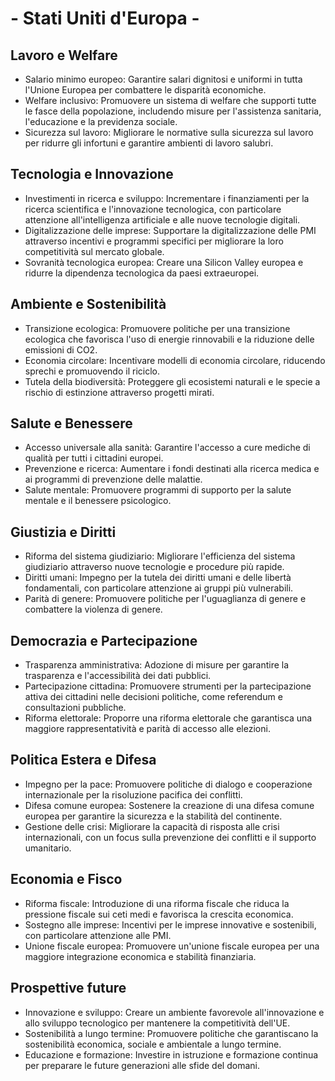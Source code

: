 # - Stati Uniti d'Europa -

## Lavoro e Welfare
- Salario minimo europeo: Garantire salari dignitosi e uniformi in tutta l'Unione Europea per combattere le disparità economiche.
- Welfare inclusivo: Promuovere un sistema di welfare che supporti tutte le fasce della popolazione, includendo misure per l'assistenza sanitaria, l'educazione e la previdenza sociale.
- Sicurezza sul lavoro: Migliorare le normative sulla sicurezza sul lavoro per ridurre gli infortuni e garantire ambienti di lavoro salubri.

## Tecnologia e Innovazione
- Investimenti in ricerca e sviluppo: Incrementare i finanziamenti per la ricerca scientifica e l'innovazione tecnologica, con particolare attenzione all'intelligenza artificiale e alle nuove tecnologie digitali.
- Digitalizzazione delle imprese: Supportare la digitalizzazione delle PMI attraverso incentivi e programmi specifici per migliorare la loro competitività sul mercato globale.
- Sovranità tecnologica europea: Creare una Silicon Valley europea e ridurre la dipendenza tecnologica da paesi extraeuropei.

## Ambiente e Sostenibilità
- Transizione ecologica: Promuovere politiche per una transizione ecologica che favorisca l'uso di energie rinnovabili e la riduzione delle emissioni di CO2.
- Economia circolare: Incentivare modelli di economia circolare, riducendo sprechi e promuovendo il riciclo.
- Tutela della biodiversità: Proteggere gli ecosistemi naturali e le specie a rischio di estinzione attraverso progetti mirati.

## Salute e Benessere
- Accesso universale alla sanità: Garantire l'accesso a cure mediche di qualità per tutti i cittadini europei.
- Prevenzione e ricerca: Aumentare i fondi destinati alla ricerca medica e ai programmi di prevenzione delle malattie.
- Salute mentale: Promuovere programmi di supporto per la salute mentale e il benessere psicologico.

## Giustizia e Diritti
- Riforma del sistema giudiziario: Migliorare l'efficienza del sistema giudiziario attraverso nuove tecnologie e procedure più rapide.
- Diritti umani: Impegno per la tutela dei diritti umani e delle libertà fondamentali, con particolare attenzione ai gruppi più vulnerabili.
- Parità di genere: Promuovere politiche per l'uguaglianza di genere e combattere la violenza di genere.

## Democrazia e Partecipazione
- Trasparenza amministrativa: Adozione di misure per garantire la trasparenza e l'accessibilità dei dati pubblici.
- Partecipazione cittadina: Promuovere strumenti per la partecipazione attiva dei cittadini nelle decisioni politiche, come referendum e consultazioni pubbliche.
- Riforma elettorale: Proporre una riforma elettorale che garantisca una maggiore rappresentatività e parità di accesso alle elezioni.

## Politica Estera e Difesa
- Impegno per la pace: Promuovere politiche di dialogo e cooperazione internazionale per la risoluzione pacifica dei conflitti.
- Difesa comune europea: Sostenere la creazione di una difesa comune europea per garantire la sicurezza e la stabilità del continente.
- Gestione delle crisi: Migliorare la capacità di risposta alle crisi internazionali, con un focus sulla prevenzione dei conflitti e il supporto umanitario.

## Economia e Fisco
- Riforma fiscale: Introduzione di una riforma fiscale che riduca la pressione fiscale sui ceti medi e favorisca la crescita economica.
- Sostegno alle imprese: Incentivi per le imprese innovative e sostenibili, con particolare attenzione alle PMI.
- Unione fiscale europea: Promuovere un'unione fiscale europea per una maggiore integrazione economica e stabilità finanziaria.

## Prospettive future
- Innovazione e sviluppo: Creare un ambiente favorevole all'innovazione e allo sviluppo tecnologico per mantenere la competitività dell'UE.
- Sostenibilità a lungo termine: Promuovere politiche che garantiscano la sostenibilità economica, sociale e ambientale a lungo termine.
- Educazione e formazione: Investire in istruzione e formazione continua per preparare le future generazioni alle sfide del domani.
